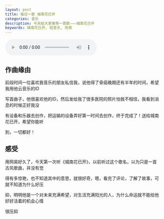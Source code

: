 ```yaml
---
layout: post
title: 每日一歌 城南花已开
categories: 音乐
description: 今天给大家推荐一首歌———城南花已开
keywords: 城南花已开, 轻音乐, 伤感
---
```


<audio controls="controls" autoplay="autoplay" playsinline="" webkit-playsinline="">  
<source src="http://link.hhtjim.com/163/468176711.mp3" type="audio/mpeg">  
</audio>

## 作曲缘由
前段时间一位喜欢我音乐的朋友私信我，说他得了骨癌晚期还有半年的时间，希望我用他云音乐的ID

写首曲子，他很喜欢他的ID，然后发给我了很多医院的照片怕我不相信，我看到消息的时候正好我没

有设备和乐器去创作，把运输的设备弄好第一时间去创作，终于完成了！送给城南花已开，希望你能听

到，一切都好！

## 感受

用网易好久了，今天第一次听《城南花已开》，以前听过这个歌名，以为只是一首古风歌曲，并没有觉

得有多惊艳，也不知道其中的意思，就很好奇，嗯，看完了评论，了解了故事，可就不知道为什么好压

抑，明明他是一个对未来充满希望，对生活充满阳光的人，为什么命运就不能给他好好活着的机会心情

很压抑
